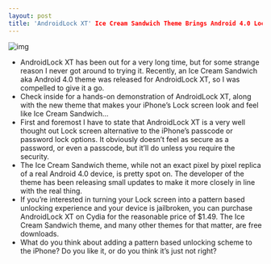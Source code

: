 ```yaml
---
layout: post
title: 'AndroidLock XT' Ice Cream Sandwich Theme Brings Android 4.0 Lock Screen to the iPhone
---
```

![img](http://media.idownloadblog.com/wp-content/uploads/2011/11/AndroidLock-XT-Ice-Cream-Sandwich.png)
* AndroidLock XT has been out for a very long time, but for some strange reason I never got around to trying it. Recently, an Ice Cream Sandwich aka Android 4.0 theme was released for AndroidLock XT, so I was compelled to give it a go.
* Check inside for a hands-on demonstration of AndroidLock XT, along with the new theme that makes your iPhone’s Lock screen look and feel like Ice Cream Sandwich…
* First and foremost I have to state that AndroidLock XT is a very well thought out Lock screen alternative to the iPhone’s passcode or password lock options. It obviously doesn’t feel as secure as a password, or even a passcode, but it’ll do unless you require the security.
* The Ice Cream Sandwich theme, while not an exact pixel by pixel replica of a real Android 4.0 device, is pretty spot on. The developer of the theme has been releasing small updates to make it more closely in line with the real thing.
* If you’re interested in turning your Lock screen into a pattern based unlocking experience and your device is jailbroken, you can purchase AndroidLock XT on Cydia for the reasonable price of $1.49. The Ice Cream Sandwich theme, and many other themes for that matter, are free downloads.
* What do you think about adding a pattern based unlocking scheme to the iPhone? Do you like it, or do you think it’s just not right?


